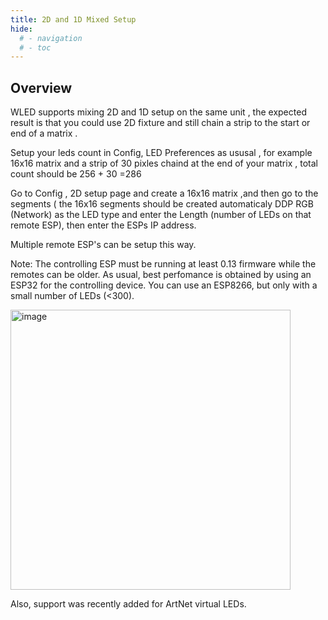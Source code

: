 ```yaml
---
title: 2D and 1D Mixed Setup
hide:
  # - navigation
  # - toc
---
```


## Overview

WLED  supports mixing 2D and 1D setup on the same unit , the expected result is that you could use 2D fixture  and still chain a strip to the start or end of a matrix .

Setup your leds count in  Config, LED Preferences as ususal , for example 16x16 matrix and a strip of 30 pixles chaind at the end of your matrix  , total count should be 256 + 30 =286 

Go to  Config , 2D setup page and create a 16x16 matrix ,and then go to the segments ( the 16x16 segments should be created automaticaly 
DDP RGB (Network) as the LED type and enter the Length (number of LEDs on that remote ESP), then enter the ESPs IP address.

Multiple remote ESP's can be setup this way.

Note: The controlling ESP must be running at least 0.13 firmware while the remotes can be older. As usual, best perfomance is obtained by using an ESP32 for the controlling device. You can use an ESP8266, but only with a small number of LEDs (<300).

<img width="448" alt="image" src="https://user-images.githubusercontent.com/91013628/214262598-e7ce0907-ccad-4370-9d02-918efd20577c.png">

Also, support was recently added for ArtNet virtual LEDs.
